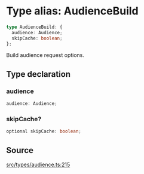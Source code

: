 # Type alias: AudienceBuild

```ts
type AudienceBuild: {
  audience: Audience;
  skipCache: boolean;
};
```

Build audience request options.

## Type declaration

### audience

```ts
audience: Audience;
```

### skipCache?

```ts
optional skipCache: boolean;
```

## Source

[src/types/audience.ts:215](https://github.com/torque-labs/torque-ts-sdk/blob/e7e20c5519300f3127faf1f4bde402ef91d14a40/src/types/audience.ts#L215)
